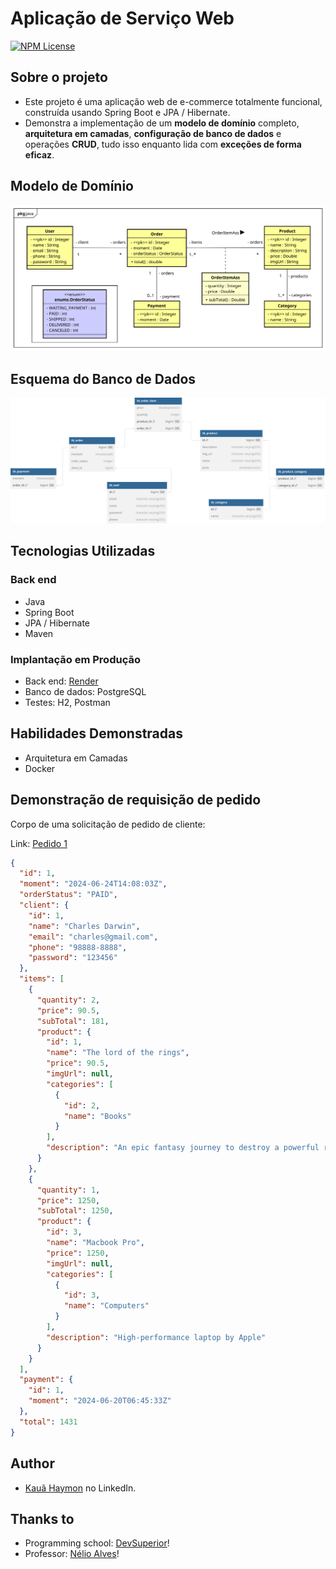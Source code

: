 # Aplicação de Serviço Web

[![NPM License](https://img.shields.io/npm/l/react)](https://github.com/kauahaymon/webservice-springboot3-jpa/blob/main/LICENSE)

## Sobre o projeto

- Este projeto é uma aplicação web de e-commerce totalmente funcional, construída usando Spring Boot e JPA / Hibernate.
- Demonstra a implementação de um **modelo de domínio** completo, **arquitetura em camadas**, **configuração de banco de dados** e operações **CRUD**, tudo isso enquanto lida com **exceções de forma eficaz**.

## Modelo de Domínio

![Domain](https://github.com/kauahaymon/illustrative-images/blob/master/Class1.svg)

## Esquema do Banco de Dados

![schema](https://github.com/kauahaymon/illustrative-images/blob/master/schema%20diagram.svg)

## Tecnologias Utilizadas

### Back end

- Java
- Spring Boot
- JPA / Hibernate
- Maven

### Implantação em Produção

- Back end: [Render](render.com)
- Banco de dados: PostgreSQL
- Testes: H2, Postman

## Habilidades Demonstradas

- Arquitetura em Camadas
- Docker

## Demonstração de requisição de pedido

Corpo de uma solicitação de pedido de cliente:

Link: [Pedido 1](https://webservice-springboot3-jpa.onrender.com/orders/1)

```json
{
  "id": 1,
  "moment": "2024-06-24T14:08:03Z",
  "orderStatus": "PAID",
  "client": {
    "id": 1,
    "name": "Charles Darwin",
    "email": "charles@gmail.com",
    "phone": "98888-8888",
    "password": "123456"
  },
  "items": [
    {
      "quantity": 2,
      "price": 90.5,
      "subTotal": 181,
      "product": {
        "id": 1,
        "name": "The lord of the rings",
        "price": 90.5,
        "imgUrl": null,
        "categories": [
          {
            "id": 2,
            "name": "Books"
          }
        ],
        "description": "An epic fantasy journey to destroy a powerful ring"
      }
    },
    {
      "quantity": 1,
      "price": 1250,
      "subTotal": 1250,
      "product": {
        "id": 3,
        "name": "Macbook Pro",
        "price": 1250,
        "imgUrl": null,
        "categories": [
          {
            "id": 3,
            "name": "Computers"
          }
        ],
        "description": "High-performance laptop by Apple"
      }
    }
  ],
  "payment": {
    "id": 1,
    "moment": "2024-06-20T06:45:33Z"
  },
  "total": 1431
}
```
## Author

- <a href="https://www.linkedin.com/in/kauahaymon/" target="_blank" rel="noopener noreferrer">Kauã Haymon</a> no LinkedIn.</p>

## Thanks to

- Programming school: [DevSuperior](https://devsuperior.com.br/)!
- Professor: [Nélio Alves](https://www.linkedin.com/in/nelio-alves/)!
